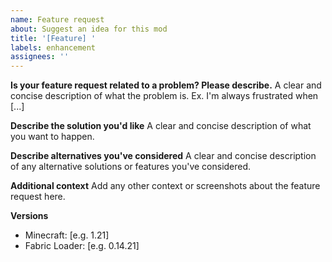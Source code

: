 ```yaml
---
name: Feature request
about: Suggest an idea for this mod
title: '[Feature] '
labels: enhancement
assignees: ''
---
```


**Is your feature request related to a problem? Please describe.**
A clear and concise description of what the problem is. Ex. I'm always frustrated when [...]

**Describe the solution you'd like**
A clear and concise description of what you want to happen.

**Describe alternatives you've considered**
A clear and concise description of any alternative solutions or features you've considered.

**Additional context**
Add any other context or screenshots about the feature request here.

**Versions**
- Minecraft: [e.g. 1.21]
- Fabric Loader: [e.g. 0.14.21]